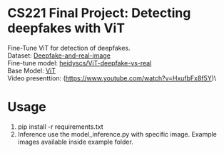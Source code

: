 # CS221 Final Project: Detecting deepfakes with ViT

Fine-Tune ViT for detection of deepfakes. \
Dataset: [Deepfake-and-real-image](https://huggingface.co/datasets/JamieWithofs/Deepfake-and-real-image)\
Fine-tune model: [heidyscs/ViT-deepfake-vs-real](https://huggingface.co/heidyscs/ViT-deepfake-vs-real/blob/main/README.md)\
Base Model: [ViT](google/vit-base-patch16-224-in21)\
Video presenttion: (https://www.youtube.com/watch?v=HxufbFx8f5Y)\

# Usage 
1. pip install -r requirements.txt
2. Inference use the model_inference.py with specific image. Example images available inside example folder. 
   
